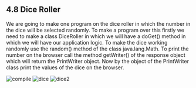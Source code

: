 
4.8 Dice Roller
---------------
We are going to make one program on the dice roller in which the number in the dice will be selected randomly.
To make a program over this firstly we need to make a class DiceRoller in which we will have a doGet() method in which we will have our application logic. To make the dice working randomly use the random() method of the class java.lang.Math. To print the number on the browser call the method getWriter() of the response object which will return the PrintWriter object. Now by the object of the PrintWriter class print the values of the dice on the browser. 

![compile](https://cloud.githubusercontent.com/assets/16933575/13041811/90c0f77a-d3e0-11e5-8f8a-573a3cd7f7f4.JPG)
![dice](https://cloud.githubusercontent.com/assets/16933575/13041812/91016026-d3e0-11e5-9e68-fb960bf4da3e.JPG)
![dice2](https://cloud.githubusercontent.com/assets/16933575/13041813/911cd176-d3e0-11e5-9358-7c72bb1627fa.JPG)

